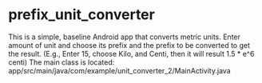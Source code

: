 # prefix_unit_converter

This is a simple, baseline Android app that converts metric units.
Enter amount of unit and choose its prefix and the prefix to be converted to get the
result. (E.g., Enter 15, choose Kilo, and Centi, then it will result 1.5 * e^6 centi)
The main class is located: app/src/main/java/com/example/unit_converter_2/MainActivity.java 
